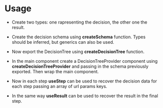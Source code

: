 # Usage

- Create two types: one rapresenting the decision, the other one the result.

- Create the decision schema using **createSchema** function. Types should be inferred, but generics can also be used.

- Now export the DecisionTree using **createDecisionTree** function.

- In the main component create a DecisionTreeProvider component using **createDecisionTreeProvider** and passing in the schema previously exported. Then wrap the main component.

- Now in each step **useStep** can be used to recover the decision data for each step passing an array of url params keys.

- In the same way **useResult** can be used to recover the result in the final step.

